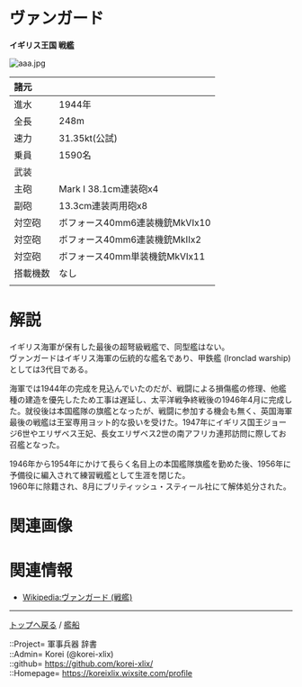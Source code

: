 # ヴァンガード
**イギリス王国 戦艦**


![aaa.jpg](https://bn02pap001files.storage.live.com/y4m7dgfFeBT0ryNxeRXuvnOD8OloXtpkKbvkWbuk-ki7PQ7W-QMerxCVwT1GWT2OXtp-l-vV8P4EywKJ8lbq4mUyiOlq0yHRAC5GMo-vXolhWpJ4q_PeHh_5CH_ukF6pw8SLLaKadU9UOpQQCuTrrJKWLw9d4-0dFal9MXXVi78Le62N2xKpprClHBjYwtS1pl6?width=640&height=499&cropmode=none) 
  


|諸元  |  |
|:--|:--|
|進水  |1944年  |
|全長  |248m  |
|速力  |31.35kt(公試)  |
|乗員  |1590名  |
|武装  |  |
|主砲    |Mark I 38.1cm連装砲x4  |
|副砲    |13.3cm連装両用砲x8  |
|対空砲  |ボフォース40mm6連装機銃MkVIx10  |
|対空砲  |ボフォース40mm6連装機銃MkIIx2  |
|対空砲  |ボフォース40mm単装機銃MkVIx11  |
|搭載機数  |なし  |
||  |


# 解説
イギリス海軍が保有した最後の超弩級戦艦で、同型艦はない。  
ヴァンガードはイギリス海軍の伝統的な艦名であり、甲鉄艦 (Ironclad warship) としては3代目である。  
  
海軍では1944年の完成を見込んでいたのだが、戦闘による損傷艦の修理、他艦種の建造を優先したため工事は遅延し、太平洋戦争終戦後の1946年4月に完成した。就役後は本国艦隊の旗艦となったが、戦闘に参加する機会も無く、英国海軍最後の戦艦は王室専用ヨット的な扱いを受けた。1947年にイギリス国王ジョージ6世やエリザベス王妃、長女エリザベス2世の南アフリカ連邦訪問に際してお召艦となった。
  
1946年から1954年にかけて長らく名目上の本国艦隊旗艦を勤めた後、1956年に予備役に編入されて練習戦艦として生涯を閉じた。  
1960年に除籍され、8月にブリティッシュ・スティール社にて解体処分された。  



# 関連画像



# 関連情報
* [Wikipedia:ヴァンガード (戦艦)](https://bit.ly/3ySJF8g)


***
[トップへ戻る](/readme.md) / [艦船](/ship/readme.md)  
  
::Project= 軍事兵器 辞書  
::Admin= Korei (@korei-xlix)  
::github= https://github.com/korei-xlix/  
::Homepage= https://koreixlix.wixsite.com/profile  
